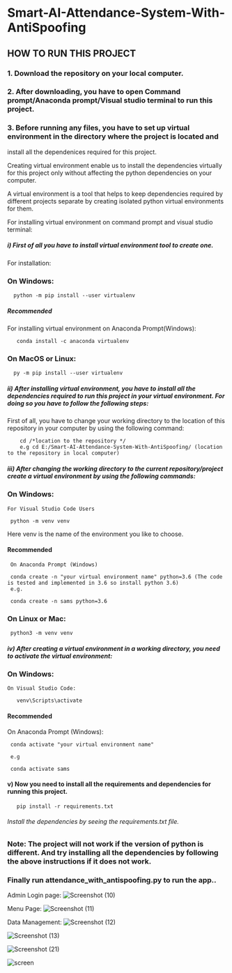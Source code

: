# Smart-AI-Attendance-System-With-AntiSpoofing

## HOW TO RUN THIS PROJECT

### 1.  Download the repository on your local computer.


### 2. After downloading, you have to open Command prompt/Anaconda prompt/Visual studio terminal to run this project.


### 3. Before running any files, you have to set up  virtual environment in the directory where the project is located and 
install all the dependenices required for this project.


Creating virtual environment enable us to install the dependencies virtually for this project only without affecting the python dependencies on  your computer.


A virtual environment is a tool that helps to keep dependencies required by different projects separate by creating isolated python virtual environments for them.


For installing virtual environment on command prompt and visual studio terminal:


##### i) First of all you have to install virtual environment tool to create one.


 For installation:
   
   
### On Windows:
   
   
      python -m pip install --user virtualenv
      
    
      
##### Recommended
For installing virtual environment on Anaconda Prompt(Windows):


       conda install -c anaconda virtualenv
   
   
### On MacOS or Linux:
  
  
      py -m pip install --user virtualenv
     
     
##### ii) After installing virtual environment, you have to install all the dependencies required to run this project in your virtual environment. For doing so you have to follow the following steps:
  
  
  First of all, you have to change your working directory to the location of this repository in your computer by using the following command:
  
  
        cd /*location to the repository */
        e.g cd E:/Smart-AI-Attendance-System-With-AntiSpoofing/ (location to the repository in local computer)
  
  
 ##### iii) After changing the working directory to the current repository/project create a virtual environment by using the following commands:
 
 ### On Windows:
    For Visual Studio Code Users
     
     python -m venv venv 
     
     
   Here venv is the name of the environment you like to choose.
     
 
 #### Recommended
     On Anaconda Prompt (Windows)
     
     conda create -n "your virtual environment name" python=3.6 (The code is tested and implemented in 3.6 so install python 3.6)
     e.g.
     
     conda create -n sams python=3.6
     
     
     
 ### On Linux or Mac:
     python3 -m venv venv
    
     
##### iv) After creating a virtual environment in a working directory, you need to activate the virtual environment:

 ### On Windows:
   
    On Visual Studio Code:
 
       venv\Scripts\activate
       
 
 #### Recommended
   On Anaconda Prompt (Windows):
  
     conda activate "your virtual environment name"
   
     e.g 
   
     conda activate sams
   

#### v) Now you need to install all the requirements and dependencies for running this project.
       
       pip install -r requirements.txt

  ###### Install the dependencies by seeing the requirements.txt file.
  
### Note: The project will not work if the version of python is different. And try installing all the dependencies by following the above instructions if it does not work.
 ### Finally run attendance_with_antispoofing.py to run the app..
Admin Login page:
 ![Screenshot (10)](https://github.com/Tharunkumar17/Automatic-Attendance-management-System-using-Face-Recognition/assets/81610788/93fe039c-ae29-41e6-bcca-2f4bd5974007)

Menu Page:
![Screenshot (11)](https://github.com/Tharunkumar17/Automatic-Attendance-management-System-using-Face-Recognition/assets/81610788/9529420f-05a7-4581-9581-b7ff70916a19)

Data Management:
![Screenshot (12)](https://github.com/Tharunkumar17/Automatic-Attendance-management-System-using-Face-Recognition/assets/81610788/bdbdbc70-11b2-4bcc-b0e1-fa973d06e089)

![Screenshot (13)](https://github.com/Tharunkumar17/Automatic-Attendance-management-System-using-Face-Recognition/assets/81610788/938737ff-399f-4986-9197-1fc5e2bdb79c)

![Screenshot (21)](https://github.com/Tharunkumar17/Automatic-Attendance-management-System-using-Face-Recognition/assets/81610788/e3a634c0-b8bb-40e6-91a3-aa038d602fb4)

![screen](https://github.com/Tharunkumar17/Automatic-Attendance-management-System-using-Face-Recognition/assets/81610788/d2422d7a-ef0c-41f0-a3c3-b887f09397fe)




